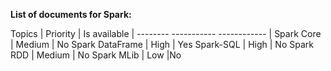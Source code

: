 **List of documents for Spark:**

Topics |  Priority  | Is available |
--------  ----------- ------------ |
Spark Core  | Medium  | No
Spark DataFrame | High  | Yes
Spark-SQL | High  | No
Spark RDD | Medium  | No
Spark MLib  | Low   |No
